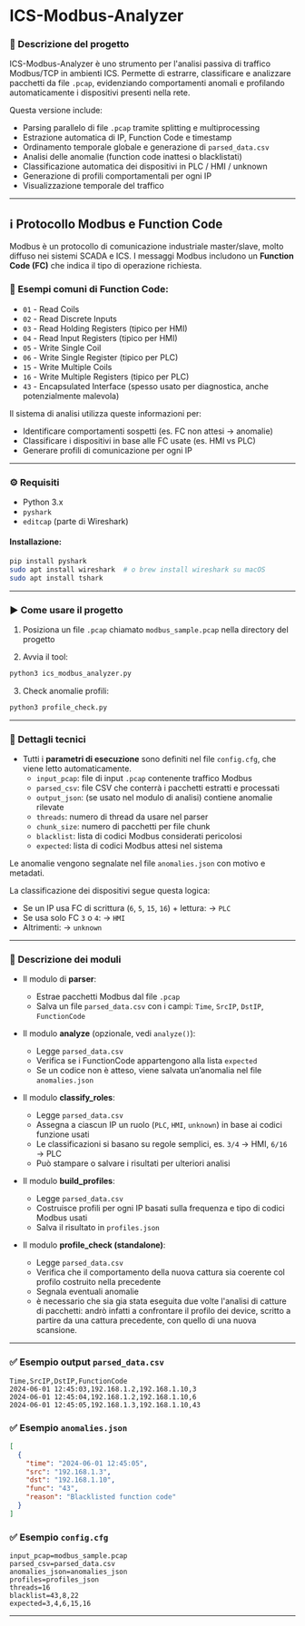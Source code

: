 # ICS-Modbus-Analyzer

### 📌 Descrizione del progetto

ICS-Modbus-Analyzer è uno strumento per l'analisi passiva di traffico Modbus/TCP in ambienti ICS. Permette di estrarre, classificare e analizzare pacchetti da file `.pcap`, evidenziando comportamenti anomali e profilando automaticamente i dispositivi presenti nella rete.

Questa versione include:
- Parsing parallelo di file `.pcap` tramite splitting e multiprocessing
- Estrazione automatica di IP, Function Code e timestamp
- Ordinamento temporale globale e generazione di `parsed_data.csv`
- Analisi delle anomalie (function code inattesi o blacklistati)
- Classificazione automatica dei dispositivi in PLC / HMI / unknown
- Generazione di profili comportamentali per ogni IP
- Visualizzazione temporale del traffico

---

## ℹ️ Protocollo Modbus e Function Code

Modbus è un protocollo di comunicazione industriale master/slave, molto diffuso nei sistemi SCADA e ICS. I messaggi Modbus includono un **Function Code (FC)** che indica il tipo di operazione richiesta.

### 🔢 Esempi comuni di Function Code:
- `01` - Read Coils
- `02` - Read Discrete Inputs
- `03` - Read Holding Registers (tipico per HMI)
- `04` - Read Input Registers (tipico per HMI)
- `05` - Write Single Coil
- `06` - Write Single Register (tipico per PLC)
- `15` - Write Multiple Coils
- `16` - Write Multiple Registers (tipico per PLC)
- `43` - Encapsulated Interface (spesso usato per diagnostica, anche potenzialmente malevola)

Il sistema di analisi utilizza queste informazioni per:
- Identificare comportamenti sospetti (es. FC non attesi → anomalie)
- Classificare i dispositivi in base alle FC usate (es. HMI vs PLC)
- Generare profili di comunicazione per ogni IP

---

### ⚙️ Requisiti

- Python 3.x
- `pyshark`
- `editcap` (parte di Wireshark)

#### Installazione:
```bash
pip install pyshark
sudo apt install wireshark  # o brew install wireshark su macOS
sudo apt install tshark
```

---

### ▶️ Come usare il progetto

1. Posiziona un file `.pcap` chiamato `modbus_sample.pcap` nella directory del progetto

2. Avvia il tool:
```bash
python3 ics_modbus_analyzer.py
```

3. Check anomalie profili:
```bash
python3 profile_check.py
```
---

### 🔎 Dettagli tecnici

- Tutti i **parametri di esecuzione** sono definiti nel file `config.cfg`, che viene letto automaticamente.
  - `input_pcap`: file di input `.pcap` contenente traffico Modbus
  - `parsed_csv`: file CSV che conterrà i pacchetti estratti e processati
  - `output_json`: (se usato nel modulo di analisi) contiene anomalie rilevate
  - `threads`: numero di thread da usare nel parser
  - `chunk_size`: numero di pacchetti per file chunk
  - `blacklist`: lista di codici Modbus considerati pericolosi
  - `expected`: lista di codici Modbus attesi nel sistema

Le anomalie vengono segnalate nel file `anomalies.json` con motivo e metadati.

La classificazione dei dispositivi segue questa logica:
- Se un IP usa FC di scrittura (`6`, `5`, `15`, `16`) + lettura: → `PLC`
- Se usa solo FC `3` o `4`: → `HMI`
- Altrimenti: → `unknown`

---

### 🔎 Descrizione dei moduli

- Il modulo di **parser**:
  - Estrae pacchetti Modbus dal file `.pcap`
  - Salva un file `parsed_data.csv` con i campi: `Time`, `SrcIP`, `DstIP`, `FunctionCode`

- Il modulo **analyze** (opzionale, vedi `analyze()`):
  - Legge `parsed_data.csv`
  - Verifica se i FunctionCode appartengono alla lista `expected`
  - Se un codice non è atteso, viene salvata un’anomalia nel file `anomalies.json`

- Il modulo **classify_roles**:
  - Legge `parsed_data.csv`
  - Assegna a ciascun IP un ruolo (`PLC`, `HMI`, `unknown`) in base ai codici funzione usati
  - Le classificazioni si basano su regole semplici, es. `3/4` → HMI, `6/16` → PLC
  - Può stampare o salvare i risultati per ulteriori analisi

- Il modulo **build_profiles**:
  - Legge `parsed_data.csv`
  - Costruisce profili per ogni IP basati sulla frequenza e tipo di codici Modbus usati
  - Salva il risultato in `profiles.json`

- Il modulo **profile_check (standalone)**:
  - Legge `parsed_data.csv`
  - Verifica che il comportamento della nuova cattura sia coerente col profilo costruito nella precedente
  - Segnala eventuali anomalie
  - è necessario che sia gia stata eseguita due volte l'analisi di catture di pacchetti: andrò infatti a confrontare il profilo dei device, scritto a partire da una cattura precedente, con quello di una nuova scansione.
---

### ✅ Esempio output `parsed_data.csv`
```csv
Time,SrcIP,DstIP,FunctionCode
2024-06-01 12:45:03,192.168.1.2,192.168.1.10,3
2024-06-01 12:45:04,192.168.1.2,192.168.1.10,6
2024-06-01 12:45:05,192.168.1.3,192.168.1.10,43
```

### ✅ Esempio `anomalies.json`
```json
[
  {
    "time": "2024-06-01 12:45:05",
    "src": "192.168.1.3",
    "dst": "192.168.1.10",
    "func": "43",
    "reason": "Blacklisted function code"
  }
]
```

### ✅ Esempio `config.cfg`
```text
input_pcap=modbus_sample.pcap
parsed_csv=parsed_data.csv
anomalies_json=anomalies_json
profiles=profiles_json
threads=16
blacklist=43,8,22
expected=3,4,6,15,16
```

---
